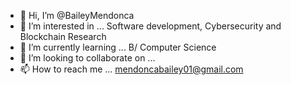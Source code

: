 - 👋 Hi, I’m @BaileyMendonca
- 👀 I’m interested in ... Software development, Cybersecurity and Blockchain Research
- 🌱 I’m currently learning ... B/ Computer Science
- 💞️ I’m looking to collaborate on ...
- 📫 How to reach me ... mendoncabailey01@gmail.com

<!---
BaileyMendonca/BaileyMendonca is a ✨ special ✨ repository because its `README.md` (this file) appears on your GitHub profile.
You can click the Preview link to take a look at your changes.
--->
